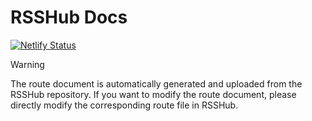 # RSSHub Docs

[![Netlify Status](https://api.netlify.com/api/v1/badges/92bcc389-7411-432b-a119-74ca8d6b0d90/deploy-status)](https://app.netlify.com/sites/rsshub-docs-next/deploys)

> [!WARNING]
> The route document is automatically generated and uploaded from the RSSHub repository. If you want to modify the route document, please directly modify the corresponding route file in RSSHub.
